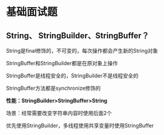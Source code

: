 # 基础面试题

## String、 StringBuilder、StringBuffer？

String是final修饰的，不可变的，每次操作都会产生新的String对象

StringBuffer和StringBuilder都是在原对象上操作

StringBuffer是线程安全的，StringBuilder不是线程安全的

StringBuffer方法都是synchronize修饰的

**性能：StringBuilder>StringBuffer>String**

场景：经常需要改变字符串内容时使用后面2个

优先使用StringBuilder，多线程使用共享变量时使用StringBuffer



















